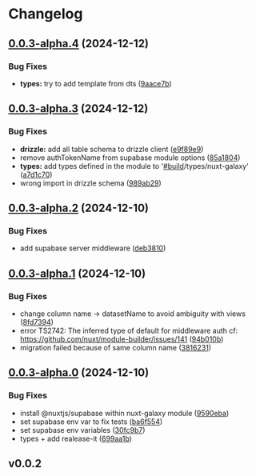 # Changelog

## [0.0.3-alpha.4](https://github.com/rplanel/nuxt-galaxy/compare/v0.0.3-alpha.3...v0.0.3-alpha.4) (2024-12-12)

### Bug Fixes

* **types:** try to add template from dts ([9aace7b](https://github.com/rplanel/nuxt-galaxy/commit/9aace7bbaff3044aee0cd2bec289af63d76e2589))

## [0.0.3-alpha.3](https://github.com/rplanel/nuxt-galaxy/compare/v0.0.3-alpha.2...v0.0.3-alpha.3) (2024-12-12)

### Bug Fixes

* **drizzle:** add all table schema to drizzle client ([e9f89e9](https://github.com/rplanel/nuxt-galaxy/commit/e9f89e9e68d5a9e1160f9ab1ed4d7c711b4c966d))
* remove authTokenName from supabase module options ([85a1804](https://github.com/rplanel/nuxt-galaxy/commit/85a1804ba699d8e5d934514e2c4a747fd7336dac))
* **types:** add types defined in the module to '[#build](https://github.com/rplanel/nuxt-galaxy/issues/build)/types/nuxt-galaxy' ([a7d1c70](https://github.com/rplanel/nuxt-galaxy/commit/a7d1c703eeaf675e4f8813fb58b899865f5ab74a))
* wrong import in drizzle schema ([989ab29](https://github.com/rplanel/nuxt-galaxy/commit/989ab29746e4883c342c38ca4f35f25cd0a43adb))

## [0.0.3-alpha.2](https://github.com/rplanel/nuxt-galaxy/compare/v0.0.3-alpha.1...v0.0.3-alpha.2) (2024-12-10)

### Bug Fixes

* add supabase server middleware ([deb3810](https://github.com/rplanel/nuxt-galaxy/commit/deb3810af5ddce7e8d7ed48b2e134f3db1433825))

## [0.0.3-alpha.1](https://github.com/rplanel/nuxt-galaxy/compare/v0.0.3-alpha.0...v0.0.3-alpha.1) (2024-12-10)

### Bug Fixes

* change column name -> datasetName to avoid ambiguity with views ([8fd7394](https://github.com/rplanel/nuxt-galaxy/commit/8fd73949d49490f3679956ea3a5d7580f21f3149))
* error TS2742: The inferred type of default for middleware auth cf: https://github.com/nuxt/module-builder/issues/141 ([94b010b](https://github.com/rplanel/nuxt-galaxy/commit/94b010b574f9b87fd678e46bf0e702b6f8837f3b))
* migration failed because of same column name ([3816231](https://github.com/rplanel/nuxt-galaxy/commit/3816231885f0117d8b97be7c42f48f0f328dee08))

## [0.0.3-alpha.0](https://github.com/rplanel/nuxt-galaxy/compare/v0.0.2...v0.0.3-alpha.0) (2024-12-10)

### Bug Fixes

* install @nuxtjs/supabase within nuxt-galaxy module ([9590eba](https://github.com/rplanel/nuxt-galaxy/commit/9590eba5cedc69de1795f61bfb56895a6b299865))
* set supabase env var to fix tests ([ba6f554](https://github.com/rplanel/nuxt-galaxy/commit/ba6f554c8175580110d77289fe42f9b53fa6a900))
* set supabase env variables ([30fc9b7](https://github.com/rplanel/nuxt-galaxy/commit/30fc9b7b4f4e7d135213827d6703257c1a0960f7))
* types + add realease-it ([699aa1b](https://github.com/rplanel/nuxt-galaxy/commit/699aa1bbcbfa58d395a285a1828318c692084a38))

## v0.0.2
